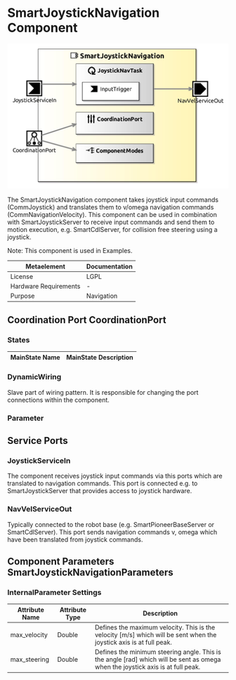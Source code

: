 <!--- This file is generated from the SmartJoystickNavigation.componentDocumentation model --->
<!--- do not modify this file manually as it will by automatically overwritten by the code generator, modify the model instead and re-generate this file --->

# SmartJoystickNavigation Component

![SmartJoystickNavigation-ComponentImage](https://github.com/Servicerobotics-Ulm/ComponentRepository/blob/master/SmartJoystickNavigation/model/SmartJoystickNavigationComponentDefinition.jpg)

The SmartJoystickNavigation component takes joystick input commands (CommJoystick) and translates them to v/omega navigation commands (CommNavigationVelocity). This component can be used in combination with SmartJoystickServer to receive input commands and send them to motion execution, e.g. SmartCdlServer, for collision free steering using a joystick.

Note: This component is used in Examples. 

| Metaelement | Documentation |
|-------------|---------------|
| License | LGPL |
| Hardware Requirements | - |
| Purpose | Navigation |


## Coordination Port CoordinationPort


### States


| MainState Name | MainState Description |
|----------------|-----------------------|

### DynamicWiring

Slave part of wiring pattern. It is responsible for changing the port connections within the component.

### Parameter


## Service Ports

### JoystickServiceIn

The component receives joystick input commands via this ports which are translated to navigation commands. This port is connected e.g. to SmartJoystickServer that provides access to joystick hardware.

### NavVelServiceOut

Typically connected to the robot base (e.g. SmartPioneerBaseServer or SmartCdlServer). This port sends navigation commands v, omega which have been translated from joystick commands.


## Component Parameters SmartJoystickNavigationParameters

### InternalParameter Settings

| Attribute Name | Attribute Type | Description |
|----------------|----------------|-------------|
| max_velocity | Double | Defines the maximum velocity. This is the velocity [m/s] which will be sent when the joystick axis is at full peak. |
| max_steering | Double | Defines the minimum steering angle. This is the angle [rad] which will be sent as omega when the joystick axis is at full peak. |

